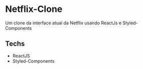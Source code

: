 # Netflix-Clone
Um clone da interface atual da Netflix usando ReactJs e Styled-Components

## Techs

- ReactJS
- Styled-Components
